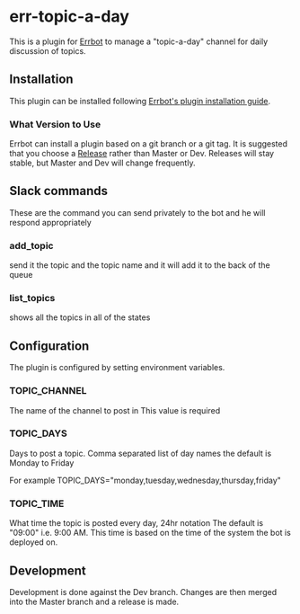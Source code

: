 # err-topic-a-day

This is a plugin for [Errbot](http://errbot.io) to manage a "topic-a-day" channel for daily discussion of topics.

## Installation
This plugin can be installed following [Errbot's plugin installation guide](https://errbot.readthedocs.io/en/latest/user_guide/administration.html#installing-plugins).

### What Version to Use
Errbot can install a plugin based on a git branch or a git tag. It is suggested that you choose a [Release](https://github.com/andrewthetechie/err-topic-a-day/releases) rather than Master or Dev. Releases will stay stable, but Master and Dev will change frequently.

## Slack commands
These are the command you can send privately to the bot and he will respond appropriately

### add_topic
send it the topic and the topic name and it will add it to the back of the queue

### list_topics
shows all the topics in all of the states

## Configuration
The plugin is configured by setting environment variables.

### TOPIC_CHANNEL
The name of the channel to post in
This value is required

### TOPIC_DAYS
Days to post a topic. Comma separated list of day names
the default is Monday to Friday 

For example TOPIC_DAYS="monday,tuesday,wednesday,thursday,friday"

### TOPIC_TIME
What time the topic is posted every day, 24hr notation
The default is "09:00" i.e. 9:00 AM. 
This time is based on the time of the system the bot is deployed on.

## Development
Development is done against the Dev branch. Changes are then merged into the Master branch and a release is made. 
